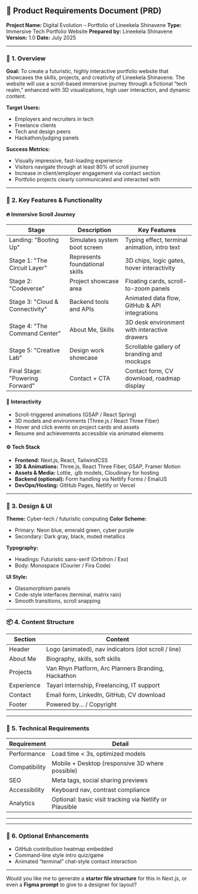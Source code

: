 

## 📝 **Product Requirements Document (PRD)**

**Project Name:** Digital Evolution – Portfolio of Lineekela Shinavene
**Type:** Immersive Tech Portfolio Website
**Prepared by:** Lineekela Shinavene
**Version:** 1.0
**Date:** July 2025

---

### 🧭 **1. Overview**

**Goal:**
To create a futuristic, highly interactive portfolio website that showcases the skills, projects, and creativity of Lineekela Shinavene. The website will use a scroll-based immersive journey through a fictional “tech realm,” enhanced with 3D visualizations, high user interaction, and dynamic content.

**Target Users:**

* Employers and recruiters in tech
* Freelance clients
* Tech and design peers
* Hackathon/judging panels

**Success Metrics:**

* Visually impressive, fast-loading experience
* Visitors navigate through at least 80% of scroll journey
* Increase in client/employer engagement via contact section
* Portfolio projects clearly communicated and interacted with

---

### 🧩 **2. Key Features & Functionality**

#### 🔥 **Immersive Scroll Journey**

| Stage                           | Description                    | Key Features                                  |
| ------------------------------- | ------------------------------ | --------------------------------------------- |
| Landing: "Booting Up"           | Simulates system boot screen   | Typing effect, terminal animation, intro text |
| Stage 1: "The Circuit Layer"    | Represents foundational skills | 3D chips, logic gates, hover interactivity    |
| Stage 2: "Codeverse"            | Project showcase area          | Floating cards, scroll-to-zoom panels         |
| Stage 3: "Cloud & Connectivity" | Backend tools and APIs         | Animated data flow, GitHub & API integrations |
| Stage 4: "The Command Center"   | About Me, Skills               | 3D desk environment with interactive drawers  |
| Stage 5: "Creative Lab"         | Design work showcase           | Scrollable gallery of branding and mockups    |
| Final Stage: "Powering Forward" | Contact + CTA                  | Contact form, CV download, roadmap display    |

#### 🧠 **Interactivity**

* Scroll-triggered animations (GSAP / React Spring)
* 3D models and environments (Three.js / React Three Fiber)
* Hover and click events on project cards and assets
* Resume and achievements accessible via animated elements

#### ⚙️ **Tech Stack**

* **Frontend:** Next.js, React, TailwindCSS
* **3D & Animations:** Three.js, React Three Fiber, GSAP, Framer Motion
* **Assets & Media:** Lottie, .glb models, Cloudinary for hosting
* **Backend (optional):** Form handling via Netlify Forms / EmailJS
* **DevOps/Hosting:** GitHub Pages, Netlify or Vercel

---

### 🎨 **3. Design & UI**

**Theme:** Cyber-tech / futuristic computing
**Color Scheme:**

* Primary: Neon blue, emerald green, cyber purple
* Secondary: Dark gray, black, muted metallics

**Typography:**

* Headings: Futuristic sans-serif (Orbitron / Exo)
* Body: Monospace (Courier / Fira Code)

**UI Style:**

* Glassmorphism panels
* Code-style interfaces (terminal, matrix rain)
* Smooth transitions, scroll snapping

---

### 📦 **4. Content Structure**

| Section    | Content                                             |
| ---------- | --------------------------------------------------- |
| Header     | Logo (animated), nav indicators (dot scroll / line) |
| About Me   | Biography, skills, soft skills                      |
| Projects   | Van Rhyn Platform, Arc Planners Branding, Hackathon |
| Experience | Tayari internship, Freelancing, IT support          |
| Contact    | Email form, LinkedIn, GitHub, CV download           |
| Footer     | Powered by... / Copyright                           |

---

### 🧪 **5. Technical Requirements**

| Requirement   | Detail                                                  |
| ------------- | ------------------------------------------------------- |
| Performance   | Load time < 3s, optimized models                        |
| Compatibility | Mobile + Desktop (responsive 3D where possible)         |
| SEO           | Meta tags, social sharing previews                      |
| Accessibility | Keyboard nav, contrast compliance                       |
| Analytics     | Optional: basic visit tracking via Netlify or Plausible |

---

---

### 🧰 **6. Optional Enhancements**

* GitHub contribution heatmap embedded
* Command-line style intro quiz/game
* Animated “terminal” chat-style contact interaction

---

Would you like me to generate a **starter file structure** for this in Next.js, or even a **Figma prompt** to give to a designer for layout?
